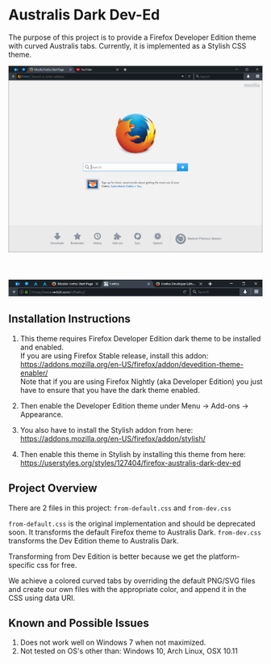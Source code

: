 # Australis Dark Dev-Ed

The purpose of this project is to provide a Firefox Developer Edition theme with curved Australis tabs. Currently, it is implemented as a Stylish CSS theme.

![alt text](assets/documentation/Firefox-Window.PNG "Australis Dark Main Window")
<br />
<br />
<br />
<br />
![alt text](assets/documentation/Firefox-Top-Bar.PNG "Australis Dark Top Bar")

## Installation Instructions
1. This theme requires Firefox Developer Edition dark theme to be installed and enabled. <br />
If you are using Firefox Stable release, install this addon: https://addons.mozilla.org/en-US/firefox/addon/devedition-theme-enabler/ <br />
Note that if you are using Firefox Nightly (aka Developer Edition) you just have to ensure that you have the dark theme enabled.

1. Then enable the Developer Edition theme under Menu -> Add-ons -> Appearance.

1. You also have to install the Stylish addon from here: https://addons.mozilla.org/en-US/firefox/addon/stylish/

1. Then enable this theme in Stylish by installing this theme from here: https://userstyles.org/styles/127404/firefox-australis-dark-dev-ed

## Project Overview
There are 2 files in this project: `from-default.css` and `from-dev.css`

`from-default.css` is the original implementation and should be deprecated soon. It transforms the default Firefox theme to Australis Dark.
`from-dev.css` transforms the Dev Edition theme to Australis Dark.

Transforming from Dev Edition is better because we get the platform-specific css for free.

We achieve a colored curved tabs by overriding the default PNG/SVG files and create our own files with the appropriate color, and append it in the CSS using data URI.

## Known and Possible Issues
1. Does not work well on Windows 7 when not maximized.
2. Not tested on OS's other than: Windows 10, Arch Linux, OSX 10.11
